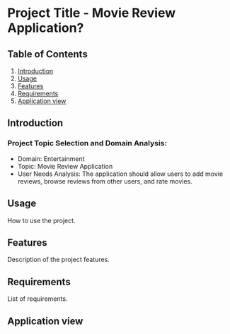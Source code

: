 # Project Title - Movie Review Application?

## Table of Contents

1. [Introduction](#introduction)
2. [Usage](#usage)
3. [Features](#features)
4. [Requirements](#requirements)
5. [Application view](#Applicationview)

## Introduction
### Project Topic Selection and Domain Analysis:
- Domain: Entertainment
- Topic: Movie Review Application
- User Needs Analysis: The application should allow users to add movie reviews, browse reviews from other users, and rate movies.

## Usage

How to use the project.

## Features

Description of the project features.

## Requirements

List of requirements.

## Application view

